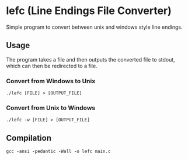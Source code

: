 # lefc (Line Endings File Converter)
Simple program to convert between unix and windows style line endings.

## Usage
The program takes a file and then outputs the converted file to stdout, which can then be redirected to a file.

### Convert from Windows to Unix
`./lefc [FILE] > [OUTPUT_FILE]`

### Convert from Unix to Windows
`./lefc -w [FILE] > [OUTPUT_FILE]`  

## Compilation
`gcc -ansi -pedantic -Wall -o lefc main.c`

